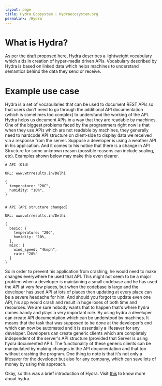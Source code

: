 ```yaml
---
layout: page
title: Hydra Ecosystem | Hydraecosystem.org
permalink: /Hydra
---
```


# What is Hydra?

As per the <a href="https://www.hydra-cg.com/spec/latest/core/">draft</a> proposed here, Hydra describes a lightweight vocabulary which aids in creation of hyper-media driven APIs. Vocabulary described by Hydra is based on linked data which helps machines to understand semantics behind the data they send or receive.

# Example use case

Hydra is a set of vocabularies that can be used to document REST APIs so that users don't need to go through the additional API documentation (which is sometimes too complex) to understand the working of the API. Hydra helps us document APIs in a way that they are readable by machines. One of the biggest problems faced by the programmers right now is that when they use APIs which are not readable by machines, they generally need to hardcode API structure on client-side to display data we received via a response from the server. Suppose a developer is using a weather API in his application. And it comes to his notice that there is a change in API Structure for some unknown reason (possible reasons can include scaling, etc). Examples shown below may make this even clearer. 

```
# API (Old)

URL: www.wtrresults.in/Delhi

{
  temperature: "20C",
  humidity: "10%",
}


# API (API structure changed)

URL: www.wtrresults.in/Delhi

{
  basic: {
    temperature: "20C",
    humidity: "10%,
  },
  misc: {
    wind_speed: "4kmph",
    rain: "20%"
  }
}
```

So in order to prevent his application from crashing, he would need to make changes everywhere he used that API. This might not seem to be a major problem when a developer is maintaining a small codebase and he has used the API at very few places, but when the codebase is large and the developer has used API at lots of places then updating at every place can be a severe headache for him. And should you forgot to update even one API, his app would crash and result in huge loses of both time and resources. We are sure nobody wants that to happen that's where hydra comes handy and plays a very important role. By using hydra a developer can create API documentation which can be understood by machines. It means that the task that was supposed to be done at the developer's end which can now be automated and it is essentially a lifesaver for any developer. Developers can create generic clients which are completely independent of the server's API structure (provided that Server is using hydra documented API). The functionality of these generic clients can be manipulated by making changes in the API documentation and that too without crashing the program. One thing to note is that it's not only a lifesaver for the developer but also for any company, which can save lots of money by using this approach.

Okay, so this was a brief introduction of Hydra. Visit [this](/Example) to know more about hydra.



